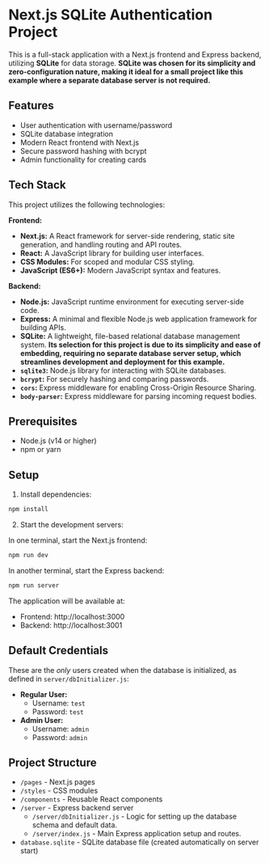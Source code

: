 # Next.js SQLite Authentication Project

This is a full-stack application with a Next.js frontend and Express backend, utilizing **SQLite** for data storage. **SQLite was chosen for its simplicity and zero-configuration nature, making it ideal for a small project like this example where a separate database server is not required.**

## Features

- User authentication with username/password
- SQLite database integration
- Modern React frontend with Next.js
- Secure password hashing with bcrypt
- Admin functionality for creating cards

## Tech Stack

This project utilizes the following technologies:

**Frontend:**

- **Next.js:** A React framework for server-side rendering, static site generation, and handling routing and API routes.
- **React:** A JavaScript library for building user interfaces.
- **CSS Modules:** For scoped and modular CSS styling.
- **JavaScript (ES6+):** Modern JavaScript syntax and features.

**Backend:**

- **Node.js:** JavaScript runtime environment for executing server-side code.
- **Express:** A minimal and flexible Node.js web application framework for building APIs.
- **SQLite:** A lightweight, file-based relational database management system. **Its selection for this project is due to its simplicity and ease of embedding, requiring no separate database server setup, which streamlines development and deployment for this example.**
- **`sqlite3`:** Node.js library for interacting with SQLite databases.
- **`bcrypt`:** For securely hashing and comparing passwords.
- **`cors`:** Express middleware for enabling Cross-Origin Resource Sharing.
- **`body-parser`:** Express middleware for parsing incoming request bodies.

## Prerequisites

- Node.js (v14 or higher)
- npm or yarn

## Setup

1. Install dependencies:

```bash
npm install
```

2. Start the development servers:

In one terminal, start the Next.js frontend:

```bash
npm run dev
```

In another terminal, start the Express backend:

```bash
npm run server
```

The application will be available at:

- Frontend: http://localhost:3000
- Backend: http://localhost:3001

## Default Credentials

These are the _only_ users created when the database is initialized, as defined in `server/dbInitializer.js`:

- **Regular User:**
  - Username: `test`
  - Password: `test`
- **Admin User:**
  - Username: `admin`
  - Password: `admin`

## Project Structure

- `/pages` - Next.js pages
- `/styles` - CSS modules
- `/components` - Reusable React components
- `/server` - Express backend server
  - `/server/dbInitializer.js` - Logic for setting up the database schema and default data.
  - `/server/index.js` - Main Express application setup and routes.
- `database.sqlite` - SQLite database file (created automatically on server start)
